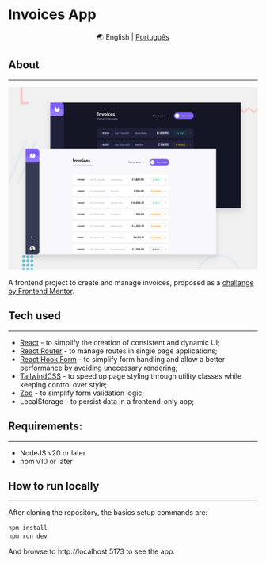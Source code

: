 # Invoices App

<div align="center" markdown>
🌏
English |
<a href="./README.pt-br.md">Português</a>
</div>

## About

---

![Design preview](./public/preview.jpg)

A frontend project to create and manage invoices, proposed as a [challange by Frontend Mentor](https://www.frontendmentor.io/challenges/invoice-app-i7KaLTQjl).

## Tech used

---

- [React](https://react.dev/) - to simplify the creation of consistent and dynamic UI;
- [React Router](https://reactrouter.com/en/main) - to manage routes in single page applications;
- [React Hook Form](https://www.react-hook-form.com/) - to simplify form handling and allow a better performance by avoiding unecessary rendering;
- [TailwindCSS](https://tailwindcss.com/) - to speed up page styling through utility classes while keeping control over style;
- [Zod](https://zod.dev/) - to simplify form validation logic;
- LocalStorage - to persist data in a frontend-only app;

## Requirements:

---

- NodeJS v20 or later
- npm v10 or later

## How to run locally

---

After cloning the repository, the basics setup commands are:

```bash
npm install
npm run dev
```

And browse to http://localhost:5173 to see the app.
